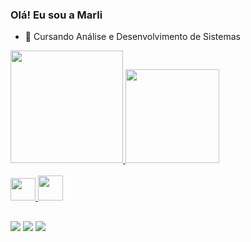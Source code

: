### Olá! Eu sou a Marli

- 🌱 Cursando Análise e Desenvolvimento de Sistemas

<div>
<a href="https://github.com/mmatiaslima">
<img height="180em" src="https://github-readme-stats.vercel.app/api?username=mmatiaslima&show_icons=true&theme=dracula&include_all_commits=true&count_private=true"/>
<img height="150em" src="https://github-readme-stats.vercel.app/api/top-langs/?username=mmatiaslima&layout=compact&langs_count=16&theme=dracula"/>
</div>

<div style="display: inline_block"><br>
<img height="36" width="40" src="https://cdn.jsdelivr.net/gh/devicons/devicon/icons/python/python-original.svg" />
<img height="40" width="40" src="https://cdn.jsdelivr.net/gh/devicons/devicon/icons/java/java-original.svg" />
 </div>
 
 ##
 <div>
 <a href="https://instagram.com/mmatiaslima_" target="_blank"><img src="https://img.shields.io/badge/-Instagram-%23E4405F?style=for-the-badge&logo=instagram&logoColor=white" target="_blank"></a>
 <a href="https://www.linkedin.com/in/
marli-matias-lima-839aa1222" target="_blank"><img src="https://img.shields.io/badge/-LinkedIn-%230077B5?style=for-the-badge&logo=linkedin&logoColor=white" target="_blank"></a>
<a href = "mailto:mmatiaslima1093@gmail.com"><img src=https://img.shields.io/badge/Gmail-D14836?style=for-the-badge&logo=gmail&logoColor=white></a> 	
  
 </div>
